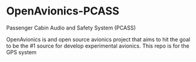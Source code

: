 # OpenAvionics-PCASS
Passenger Cabin Audio and Safety System (PCASS)

OpenAvionics is and open source avionics project that aims to hit the goal to be the #1 source for develop experimental avionics. This repo is for the GPS system
